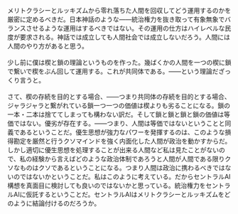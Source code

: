 メリトクラシーとルッキズムから零れ落ちた人間を回収してどう運用するのかを厳密に定めるべきだ。日本神話のような――統治権力を抜き取って有象無象でバランスさせるような運用はするべきではない。その運用の仕方はハイレベルな民度が要求される。神話では成立しても人間社会では成立しないだろう。人間には人間のやり方があると思う。<br>
<br>
少し前に僕は楔と鎖の理論というものを作った。幾ばくかの人間を一つの楔に鎖で繋いで楔をぶん回して運用する。これが共同体である。――という理論だざっくり言うと。<br>
<br>
さて、楔の存続を目的とする場合、――つまり共同体の存続を目的とする場合、ジャラジャラと繋がれている鎖一つ一つの価値は楔よりも劣ることになる。鎖の一本・二本は捨ててしまっても構わない訳だ。そして鎖と鎖と鎖と鎖の価値は等価ではない。優劣が存在する。――つまり、人間は等価ではないということと同義であるということだ。優生思想が強力なパワーを発揮するのは、このような損得勘定を厳然と行うクソマインドを強く内面化した人間が政治を動かすからだ。しかし適切に優生思想を処理することが出来る人間など私は見たことがないので、私の経験から言えばどのような政治体制であろうと人間が人間である限りクソなものはクソであるということになる。つまり人間は政治に携わるべきではないのではないかということだ。私はこのように考えている。だからセントラルAI構想を真面目に検討しても良いのではないかと思っている。統治権力をセントラルAIに仮託するということだ。セントラルAIはメリトクラシーとルッキズムをどのように結論付けるのだろうか。